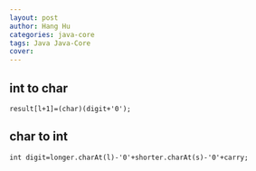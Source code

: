 ```yaml
---
layout: post
author: Hang Hu
categories: java-core
tags: Java Java-Core 
cover: 
---
```


## int to char

```
result[l+1]=(char)(digit+'0');
```



## char to int


```
int digit=longer.charAt(l)-'0'+shorter.charAt(s)-'0'+carry;
```
